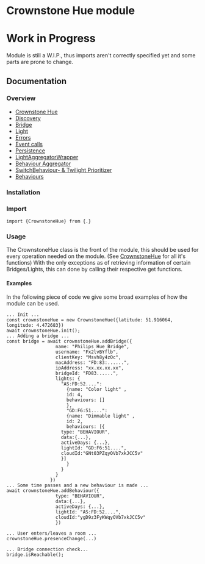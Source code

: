 # Crownstone Hue module
# Work in Progress
Module is still a W.I.P., thus imports aren't correctly specified yet and some parts are prone to change.

## Documentation
### Overview 
 - [Crownstone Hue](/documentation/CrownstoneHue.md)
 - [Discovery](/documentation/Discovery.md)
 - [Bridge](/documentation/Bridge.md)
 - [Light](/documentation/Light.md)
 - [Errors](/documentation/Errors.md)
 - [Event calls](/documentation/EventCalls.md)
 - [Persistence](/documentation/Persistence.md)
 - [LightAggregatorWrapper](/documentation/LightAggregatorWrapper.md)
 - [Behaviour Aggregator](/documentation/BehaviourAggregator.md)
 - [SwitchBehaviour- & Twilight Prioritizer](/documentation/Prioritizer.md)
 - [Behaviours](/documentation/Behaviours.md)

### Installation

### Import
```import {CrownstoneHue} from {.}```

### Usage
The CrownstoneHue class is the front of the module, this should be used for every operation needed on the module. (See [CrownstoneHue](/documentation/CrownstoneHue.md) for all it's functions)
With the only exceptions as of retrieving information of certain Bridges/Lights, this can done by calling their respective get functions.

#### Examples
In the following piece of code we give some broad examples of how the module can be used.  
```
... Init ...
const crownstoneHue = new CrownstoneHue({latitude: 51.916064, longitude: 4.472683})
await crownstoneHue.init(); 
... Adding a bridge ...
const bridge = await crownstoneHue.addBridge({
                  name: "Philips Hue Bridge",  
                  username: "Fx2lvBYflb", 
                  clientKey: "Msvh8y4zOc", 
                  macAddress: "FD:83:......", 
                  ipAddress: "xx.xx.xx.xx",
                  bridgeId: "FD83......", 
                  lights: {
                    "AS:FD:52....": 
                      {name: "Color light" , 
                      id: 4,
                      behaviours: []
                      },
                      "GD:F6:51....": 
                      {name: "Dimmable light" , 
                      id: 2, 
                      behaviours: [{
				    type: "BEHAVIOUR",
				    data:{...},
				    activeDays: {...},
				    lightId: "GD:F6:51....",
				    cloudId:"GNt03PZqyOVb7xkJCC5v"
				    }]
                      }
                    }
                  }
                })              
... Some time passes and a new behaviour is made ... 
await crownstoneHue.addBehaviour({
				  type: "BEHAVIOUR",
				  data:{...},
				  activeDays: {...},
				  lightId: "AS:FD:52....",
				  cloudId:"ygD9z3FyKWqyOVb7xkJCC5v"
				  })

... User enters/leaves a room ...
crownstoneHue.presenceChange(...)

... Bridge connection check...
bridge.isReachable();
```

 


